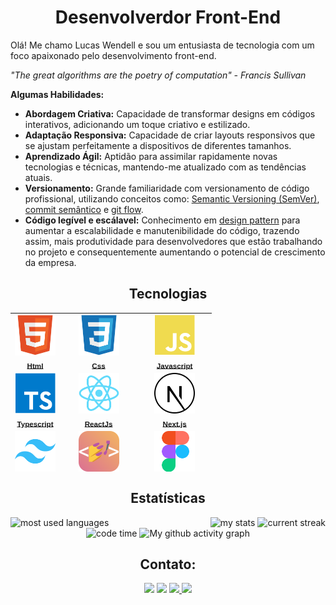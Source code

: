 <h1 align='center'>Desenvolverdor Front-End</h1>

<!-- <h2 align='center'>Sobre</h2> -->

Olá! Me chamo Lucas Wendell e sou um entusiasta de tecnologia com um foco apaixonado pelo desenvolvimento front-end.

<i>"The great algorithms are the poetry of computation" - Francis Sullivan</i>

**Algumas Habilidades:**

- **Abordagem Criativa:** Capacidade de transformar designs em códigos interativos, adicionando um toque criativo e estilizado.
- **Adaptação Responsiva:** Capacidade de criar layouts responsivos que se ajustam perfeitamente a dispositivos de diferentes tamanhos.
- **Aprendizado Ágil:** Aptidão para assimilar rapidamente novas tecnologias e técnicas, mantendo-me atualizado com as tendências atuais.
- **Versionamento:** Grande familiaridade com versionamento de código profissional, utilizando conceitos como: <a href='https://semver.org/'>Semantic Versioning (SemVer)</a>, <a href='https://blog.geekhunter.com.br/o-que-e-commit-e-como-usar-commits-semanticos/'>commit semântico</a> e <a href='https://www.alura.com.br/artigos/git-flow-o-que-e-como-quando-utilizar'>git flow</a>.
- **Código legível e escálavel:** Conhecimento em <a href='https://www.alura.com.br/artigos/design-patterns-introducao-padroes-projeto'>design pattern</a> para aumentar a escalabilidade e manutenibilidade do código, trazendo assim, mais produtividade para desenvolvedores que estão trabalhando no projeto e consequentemente aumentando o potencial de crescimento da empresa.

<h2 align='center'>Tecnologias</h2>

<table align="center" height="255px">
	<tr>
		<td align="center">
			<img
				src="https://raw.githubusercontent.com/devicons/devicon/1119b9f84c0290e0f0b38982099a2bd027a48bf1/icons/html5/html5-original.svg"
				width="65px"
				alt="html icon"
			/><br />
			<sub style="font-family: sans-serif; font-weight: 700; color: #ede9e6"
				><a href='https://pt.wikipedia.org/wiki/HTML'>Html</a></sub
			>
		</td>
		<td align="center">
			<img
				src="https://raw.githubusercontent.com/devicons/devicon/1119b9f84c0290e0f0b38982099a2bd027a48bf1/icons/css3/css3-original.svg"
				width="65px"
				alt="css icon"
			/><br />
			<sub style="font-family: sans-serif; font-weight: 700; color: #ede9e6"
				><a href='https://developer.mozilla.org/en-US/docs/Web/CSS'>Css</a></sub
			>
		</td>
		<td align="center">
			<img
				src="https://raw.githubusercontent.com/devicons/devicon/1119b9f84c0290e0f0b38982099a2bd027a48bf1/icons/javascript/javascript-plain.svg"
				width="65px"
				alt="javascript icon"
			/><br />
			<sub style="font-family: sans-serif; font-weight: 700; color: #ede9e6"
				><a href='https://developer.mozilla.org/en-US/docs/Web/JavaScript'>Javascript</a></sub
			>
		</td>
	</tr>
	<tr>
		<td align="center">
			<img
				src="https://raw.githubusercontent.com/devicons/devicon/1119b9f84c0290e0f0b38982099a2bd027a48bf1/icons/typescript/typescript-plain.svg"
				width="65px"
				alt="typescript icon"
			/><br />
			<sub style="font-family: sans-serif; font-weight: 700; color: #ede9e6"
				><a href='https://www.typescriptlang.org/'>Typescript</a></sub
			>
		</td>
		<td align="center">
			<img
				src="https://raw.githubusercontent.com/devicons/devicon/1119b9f84c0290e0f0b38982099a2bd027a48bf1/icons/react/react-original.svg"
				width="65px"
				alt="react icon"
			/><br />
			<sub style="font-family: sans-serif; font-weight: 700; color: #ede9e6"
				><a href='https://react.dev/'>ReactJs</a></sub
			>
		</td>
		<td align="center">
			<img
				src="https://raw.githubusercontent.com/devicons/devicon/1119b9f84c0290e0f0b38982099a2bd027a48bf1/icons/nextjs/nextjs-line.svg"
				width="65px"
				alt="nextjs icon"
			/><br />
			<sub style="font-family: sans-serif; font-weight: 700; color: #ede9e6"
				><a href='https://nextjs.org/'>Next.js</a></sub
			>
		</td>
	</tr>
	<tr>
		<td align="center">
			<img
				src="https://raw.githubusercontent.com/devicons/devicon/1119b9f84c0290e0f0b38982099a2bd027a48bf1/icons/tailwindcss/tailwindcss-plain.svg"
				width="65px"
				alt="tailwind icon"
			/><br />
			<sub style="font-family: sans-serif; font-weight: 700; color: #ede9e6">
			<a href='https://tailwindcss.com/'>Tailwind</a></sub>
		</td>
		<td align="center">
			<img
				src="./assets/icons/styled-components-icon.svg"
				width="65px"
				alt="styled-components icon"
			/><br />
			<sub style="font-family: sans-serif; font-weight: 700; color: #ede9e6">
			<a href='https://styled-components.com/'>Styled-Components</a></sub>
		</td>
		<td align="center">
			<img
				src="https://raw.githubusercontent.com/devicons/devicon/1119b9f84c0290e0f0b38982099a2bd027a48bf1/icons/figma/figma-original.svg"
				width="65px"
				alt="figma icon"
			/><br />
			<sub style="font-family: sans-serif; font-weight: 700; color: #ede9e6"
				><a href='https://www.figma.com/ui-design-tool/'>Figma</a></sub
			>
		</td>
	</tr>
	<tr>
		<td align="center">
			<img
				src="https://raw.githubusercontent.com/devicons/devicon/1119b9f84c0290e0f0b38982099a2bd027a48bf1/icons/firebase/firebase-plain.svg"
				width="65px"
				alt="firebase icon"
			/><br />
			<sub style="font-family: sans-serif; font-weight: 700; color: #ede9e6"
				><a href='https://firebase.google.com/'>Firebase</a></sub>
		</td>
		<td align="center">
			<img
				src="./assets/icons/strapi-icon.svg"
				width="65px"
				alt="strapi icon"
			/><br />
			<sub style="font-family: sans-serif; font-weight: 700; color: #ede9e6">
			<a href='https://strapi.io/'>Strapi</a></sub>
		</td>
				<td align="center">
			<img
				src="https://raw.githubusercontent.com/devicons/devicon/1119b9f84c0290e0f0b38982099a2bd027a48bf1/icons/graphql/graphql-plain.svg"
				width="65px"
				alt="graphql icon"
			/><br />
			<sub style="font-family: sans-serif; font-weight: 700; color: #ede9e6">
			<a href='https://graphql.org/'>Graphql</a></sub>
		</td>
    </tr>
    <tr>
		<td align="center">
    		<img
    			src="https://raw.githubusercontent.com/devicons/devicon/1119b9f84c0290e0f0b38982099a2bd027a48bf1/icons/linux/linux-plain.svg"
    			width="65px"
    			alt="linux icon"
    		/><br />
    		<sub style="font-family: sans-serif; font-weight: 700; color: #ede9e6"><a href='https://en.wikipedia.org/wiki/Linux'>Linux</a></sub>
    	</td>
		<td align="center">
			<img
				src="https://raw.githubusercontent.com/devicons/devicon/1119b9f84c0290e0f0b38982099a2bd027a48bf1/icons/vscode/vscode-original.svg"
				width="65px"
				alt="vscode icon"
			/><br />
			<sub style="font-family: sans-serif; font-weight: 700; color: #ede9e6"
				><a href='https://code.visualstudio.com/'>VSCode</a></sub
			>
		</td>
		<td align="center">
			<img
				src="https://skillicons.dev/icons?i=postman"
				width="65px"
				alt="postman icon"
			/><br />
			<sub style="font-family: sans-serif; font-weight: 700; color: #ede9e6"
				><a href='https://www.postman.com/'>Postman</a></sub
			>
		</td>
    </tr>
    <tr>
    	<td align="center">
    		<img
    			src="./assets/icons/zod-icon.svg"
    			width="65px"
    			alt="zod icon"
    		/><br />
    		<sub style="font-family: sans-serif; font-weight: 700; color: #ede9e6">
    		<a href='https://zod.dev/'>Zod</a></sub>
    	</td>
    	<td align="center">
    		<img
    			src="./assets/icons/rhf-icon.svg"
    			width="65px"
    			alt="rhf icon"
    		/><br />
    		<sub style="font-family: sans-serif; font-weight: 700; color: #ede9e6">
    		<a href='https://www.react-hook-form.com/'>Rect-Hook-Form</a></sub>
    	</td>
		<td align="center">
			<img
				src="https://skillicons.dev/icons?i=vite"
				width="65px"
				alt="vite icon"
			/><br />
			<sub style="font-family: sans-serif; font-weight: 700; color: #ede9e6"
				><a href='https://vitejs.dev/'>Vite</a></sub
			>
		</td>
    </tr>
	<tr>
		<td align="center">
			<img
				src="https://raw.githubusercontent.com/devicons/devicon/1119b9f84c0290e0f0b38982099a2bd027a48bf1/icons/git/git-plain.svg"
				width="65px"
				alt="git icon"
			/><br />
			<sub style="font-family: sans-serif; font-weight: 700; color: #ede9e6"
				><a href='https://git-scm.com/'>Git</a></sub
			>
		</td>
	</tr>
</table>

<h2 align='center'>Estatísticas</h2>
<img align='left' src="https://github-readme-stats.vercel.app/api/top-langs/?username=lucas-wendell&layout=donut-vertical&bg_color=EDE9E6&title_color=1B3849&border_color=1B3849" alt='most used languages'/>

<div align="right">
  <img height="180em" src="https://github-readme-stats.vercel.app/api?username=lucas-wendell&show_icons=true&bg_color=EDE9E6&title_color=1B3849&icon_color=FF6F4A&border_color=1B3849&hide=issues,contribs" alt='my stats'/>

  <img height="180em" src="https://streak-stats.demolab.com?user=lucas-wendell&background=EDE9E6&border=1B3849&fire=FF6F4A&stroke=1B3849&ring=1B3849&currStreakNum=FF6F4A&sideNums=FF6F4A&currStreakLabel=1B3849&sideLabels=1B3849&dates=1B3849" alt='current streak' />
</div>

<div align='center'>

 <img src='https://github-readme-stats.vercel.app/api/wakatime?username=lucas_wendell' alt='code time'/>
 <img  height='180em' src='https://github-readme-activity-graph.vercel.app/graph?username=lucas-wendell&bg_color=ede9e6&color=1b3849&line=1b3849&point=ff6f4a&area=true&hide_border=true' alt='My github activity graph'/>

</div>

<h2 align='center'>Contato:</h2>
<div align='center'>
	<a href="https://www.instagram.com/lucas.wen_/" target="_blank"
			><img
				src="https://img.shields.io/badge/-Instagram-%23E4405F?style=for-the-badge&logo=instagram&logoColor=white"
				target="_blank"
		/></a>
		<a href="https://www.linkedin.com/in/lucas-wendell/" target="_blank"
			><img
				src="https://img.shields.io/badge/-LinkedIn-%230077B5?style=for-the-badge&logo=linkedin&logoColor=white"
				target="_blank"
		/></a>
		<a href="mailto:lucaswhendellf@gmail.com" target="_blank">
			<img
				src="https://img.shields.io/badge/Gmail-D14836?style=for-the-badge&logo=gmail&logoColor=white"
				target="_blank"
			/>
		</a>
		<a href="https://t.me/lucas_wll" target="_blank">
			<img
				src="https://img.shields.io/badge/Telegram-2CA5E0?style=for-the-badge&logo=telegram&logoColor=white"
				target="_blank"
			/>
		</a>
</div>
